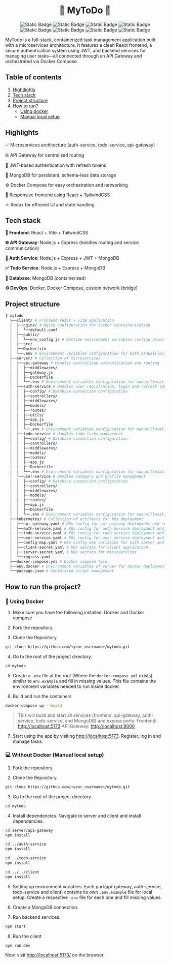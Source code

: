 <h1 align="center">🌟 MyToDo 🌟</h1>

<p align="center">
  <img alt="Static Badge" src="https://img.shields.io/badge/Node.js-darkgreen?style=for-the-badge">
  <img alt="Static Badge" src="https://img.shields.io/badge/Express.js-gray?style=for-the-badge">
  <img alt="Static Badge" src="https://img.shields.io/badge/MongoDB-lightgreen?style=for-the-badge">
  <img alt="Static Badge" src="https://img.shields.io/badge/React.js-darkblue?style=for-the-badge">
  <img alt="Static Badge" src="https://img.shields.io/badge/Redux-purple?style=for-the-badge">
  <img alt="Static Badge" src="https://img.shields.io/badge/Tailwind.css-white?style=for-the-badge">
  <img alt="Static Badge" src="https://img.shields.io/badge/Docker-blue?style=for-the-badge">
  <img alt="Static Badge" src="https://img.shields.io/badge/Docker%20Compose-hotpink?style=for-the-badge">
</p>

MyTodo is a full-stack, containerized task management application built with a microservices architecture. It features a clean React frontend, a secure authentication system using JWT, and backend services for managing user tasks—all connected through an API Gateway and orchestrated via Docker Compose.

## Table of contents

1. [Hightlights](#highlights)
2. [Tech stack](#tech-stack)
3. [Project structure](#project-structure)
4. [How to run?](#how-to-run-the-project)
    -  [Using docker](#-using-docker)
    -  [Manual local setup](#-without-docker-manual-local-setup)
      
## Highlights

✅ Microservices architecture (auth-service, todo-service, api-gateway)

🌐 API Gateway for centralized routing

🔐 JWT-based authentication with refresh tokens

🧠 MongoDB for persistent, schema-less data storage

⚙️ Docker Compose for easy orchestration and networking

💅 Responsive frontend using React + TailwindCSS

⚛️ Redux for efficient UI and state handling


## Tech stack

**💅 Frontend**: React + Vite + TailwindCSS

**🌐 API Gateway**: Node.js + Express (handles routing and service communication)

**🔐 Auth Service**: Node.js + Express + JWT + MongoDB

**✅ Todo Service**: Node.js + Express + MongoDB

**🧠 Database**: MongoDB (containerized)

**⚙️ DevOps**: Docker, Docker Compose, custom network (bridge)


## Project structure

```bash
├ mytodo
  ├──client/ # Frontend react + vite application
  │  ├──nginx/ # Nginx configuration for docker containerization
  │  │  └──default.conf
  │  ├──public/ 
  │  │  └──env_config.js # Runtime environment variables configuration for K8s deployment
  │  ├──src/
  │  ├──Dockerfile 
  │  └──.env # Environment variables configuration for both manual(local) and docker deployment
  ├──server/ # Collection of microservices
  │  ├──api-gateway # Handles centralized authentication and routing 
  │  │  ├──middlewares/
  │  │  ├──gateway.js
  │  │  ├──Dockerfile 
  │  │  └──.env # Environment variables configuration for manual(local) deployment
  │  ├──auth-service # Handles user registration, login and refresh tokens
  │  │  ├──config/ # Database connection configuration
  │  │  ├──controllers/
  │  │  ├──middlewares/
  │  │  ├──models/
  │  │  ├──routes/
  │  │  ├──utils/
  │  │  ├──app.js
  │  │  ├──Dockerfile 
  │  │  └──.env # Environment variables configuration for manual(local) deployment
  │  ├──todo-service # Handles todo tasks management
  │  │  ├──config/ # Database connection configuration
  │  │  ├──controllers/
  │  │  ├──middlewares/
  │  │  ├──models/
  │  │  ├──routes/
  │  │  ├──app.js
  │  │  ├──Dockerfile 
  │  │  └──.env # Environment variables configuration for manual(local) deployment
  │  └──user-service # Handles category and profile management
  │  │  ├──config/ # Database connection configuration
  │  │  ├──controllers/
  │  │  ├──middlewares/
  │  │  ├──models/
  │  │  ├──routes/
  │  │  ├──app.js
  │  │  ├──Dockerfile 
  │  │  └──.env # Environment variables configuration for manual(local) deployment
  ├──kubernetes/ # Collection of artifacts for k8s deployment
  │  ├──api-gateway.yaml # K8s config for api gateway deployment and service
  │  ├──auth-service.yaml # K8s config for auth service deployment and service 
  │  ├──todo-service.yaml # K8s config for todo service deployment and service
  │  ├──user-service.yaml # K8s config for user service deployment and service
  │  ├──config-map.yaml # K8s config map variables for both server and client
  │  ├──client-secret.yaml # K8s secrets for client application
  │  ├──server-secret.yaml # K8s secrets for microservices
  │  └──ingress.yaml 
  ├──docker-compose.yml # Docker compose file
  ├──env.docker # Environment variables of server for docker deployment
  └──package.json # Centalized script management
```

## How to run the project?

### 🐳 Using Docker

1. Make sure you have the following installed: Docker and Docker compose
   
2. Fork the repository.

3. Clone the Repository.

```bash
git clone https://github.com/<your_username>/mytodo.git
```

4. Go to the root of the project directory.

```bash
cd mytodo
```

5. Create a `.env` file at the root (Where the `docker-compose.yml` exists) similar to `env.example` and fill in missing values. This file contains the environment variables needed to run inside docker.

6. Build and run the containers

```bash
docker-compose up --build
```
> This will build and start all services (frontend, api-gateway, auth-service, todo-service, and MongoDB) and expose ports:
Frontend: [http://localhost:5173](http://localhost:5173)
API Gateway: [http://localhost:9000](http://localhost:9000)

7. Start using the app by visiting [http://localhost:5173](http://localhost:5173). Register, log in and manage tasks.

### 💻 Without Docker (Manual local setup)

1. Fork the repository.

2. Clone the Repository.

```bash
git clone https://github.com/<your_username>/mytodo.git
```

3. Go to the root of the project directory.

```bash
cd mytodo
```

4. Install dependencies. Navigate to server and client  and install dependencies.

```bash
cd server/api-gateway
npm install

cd ../auth-service
npm install

cd ../todo-service
npm install

cd ../../client
npm install
```

5. Setting up environment variables. Each part(api-gateway, auth-service, todo-service and client) contains its own `.env.example` file for local setup.  Create a respective `.env` file for each one and fill missing values.

6. Create a MongoDB connection.

7. Run backend services.

```bash
npm start
```
 
8. Run the client

```bash
npm run dev
```

Now, visit [http://localhost:5173/](http://localhost:5173/) on the browser.
